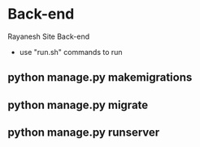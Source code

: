 # Back-end

Rayanesh Site Back-end

* use "run.sh" commands to run

## python manage.py makemigrations
## python manage.py migrate
## python manage.py runserver